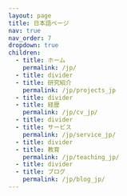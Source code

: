 ```yaml
---
layout: page
title: 日本語ページ
nav: true
nav_order: 7
dropdown: true
children:
  - title: ホーム
    permalink: /jp/
  - title: divider
  - title: 研究紹介
    permalink: /jp/projects_jp
  - title: divider
  - title: 経歴
    permalink: /jp/cv_jp/
  - title: divider
  - title: サービス
    permalink: /jp/service_jp/
  - title: divider
  - title: 教育
    permalink: /jp/teaching_jp/
  - title: divider
  - title: ブログ
    permalink: /jp/blog_jp/
---
```

